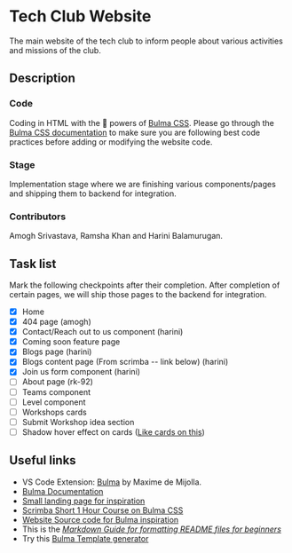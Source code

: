 # Tech Club Website
The main website of the tech club to inform people about various activities and missions of the club.

## Description

### Code
Coding in HTML with the :crystal_ball: powers of [Bulma CSS](https://bulma.io).
Please go through the [Bulma CSS documentation](https://bulma.io/documentation) to make sure you are following best code practices before adding or modifying the website code.

### Stage
Implementation stage where we are finishing various components/pages and shipping them to backend for integration.

### Contributors
Amogh Srivastava, Ramsha Khan and Harini Balamurugan. 

## Task list
Mark the following checkpoints after their completion. After completion of certain pages, we will ship those pages to the backend for integration.
- [x] Home
- [x] 404 page (amogh)
- [x] Contact/Reach out to us component (harini)
- [x] Coming soon feature page
- [x] Blogs page (harini)
- [x] Blogs content page (From scrimba -- link below) (harini)
- [x] Join us form component (harini)
- [ ] About page (rk-92)
- [ ] Teams component
- [ ] Level component
- [ ] Workshops cards
- [ ] Submit Workshop idea section
- [ ] Shadow hover effect on cards ([Like cards on this](https://www.oneprofile.page/))

## Useful links
* VS Code Extension: [Bulma](https://marketplace.visualstudio.com/items?itemName=demijollamaxime.bulma) by Maxime de Mijolla.
* [Bulma Documentation](https://bulma.io/documentation)
* [Small landing page for inspiration](https://www.youtube.com/watch?v=MGC9s4bZQ0Y&t=248s)
* [Scrimba Short 1 Hour Course on Bulma CSS](https://scrimba.com/g/gbulma)
* [Website Source code for Bulma inspiration](https://github.com/app-generator/bulmaplay)
* This is the *[Markdown Guide for formatting README files for beginners](https://www.markdownguide.org)*
* Try this [Bulma Template generator](https://bulma.dev)